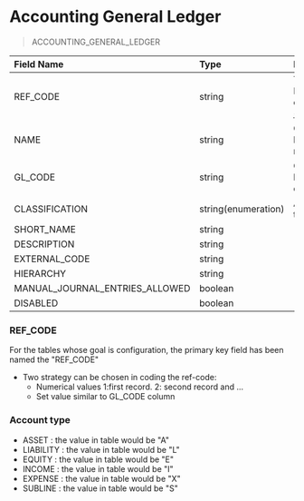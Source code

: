 # Accounting General Ledger

> ACCOUNTING_GENERAL_LEDGER

|  Field Name  | Type | Description|
| :------------ | :------------ |:------------ |
|  REF_CODE |  string | The Primary key of the table. [↓](#ref_code)|
|  NAME | string  | General ledger name  |
|  GL_CODE |  string  |  General ledger coding |
|  CLASSIFICATION | string(enumeration)  | Account type  [↓](#account_type)|
|  SHORT_NAME | string  |   |
|  DESCRIPTION | string  |   |
|  EXTERNAL_CODE | string  |   |
|  HIERARCHY | string  |   |
|  MANUAL_JOURNAL_ENTRIES_ALLOWED | boolean  |   |
|  DISABLED  | boolean  |   |


 ### <a name="ref_code">REF_CODE</a> 
For the tables whose goal is configuration, the primary key field has been named the "REF_CODE"
* Two strategy can be chosen in coding the ref-code:
  - Numerical values 1:first record. 2: second record and ...
  - Set value similar to GL_CODE column 

 ### <a name="account_type">Account type</a> 
 - ASSET : the value in table would be "A"
 - LIABILITY : the value in table would be "L"
 - EQUITY : the value in table would be "E"
 - INCOME : the value in table would be "I"
 - EXPENSE : the value in table would be "X"
 - SUBLINE : the value in table would be "S"


